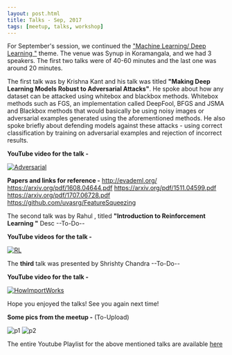 ```yaml
---
layout: post.html
title: Talks - Sep, 2017
tags: [meetup, talks, workshop]
---
```


For September's session, we continued the ["Machine Learning/ Deep Learning "](https://www.meetup.com/BangPypers/events/242065713/) theme. The venue was Synup in Koramangala, and we had 3 speakers. The first two talks were of 40-60 minutes and the last one was around 20 minutes. 

The first talk was by Krishna Kant and his talk was titled **"Making Deep Learning Models Robust to Adversarial Attacks"**. He spoke about how any dataset can be attacked using whitebox and blackbox methods. Whitebox methods such as FGS, an implementation called DeepFool, BFGS and JSMA and Blackbox methods that would basically be using noisy images or adversarial examples generated using the aforementioned methods. He also spoke briefly about defending models against these attacks - using correct classification by training on adversarial examples and rejection of incorrect results.

**YouTube video for the talk -** 

[![Adversarial](http://img.youtube.com/vi/XFEN2zzUSvY/3.jpg)](https://goo.gl/o5oogx)

**Papers and links for reference -**
http://evademl.org/
https://arxiv.org/pdf/1608.04644.pdf
https://arxiv.org/pdf/1511.04599.pdf
https://arxiv.org/pdf/1707.06728.pdf
https://github.com/uvasrg/FeatureSqueezing

The second talk was by Rahul , titled **"Introduction to Reinforcement Learning "**
Desc --To-Do--

**YouTube videos for the talk -** 

[![RL](http://img.youtube.com/vi/BcrRethwPjA/1.jpg)](https://www.youtube.com/watch?v=BcrRethwPjA)

The **third** talk was presented by Shrishty Chandra 
--To-Do--

**YouTube video for the talk -** 

[![HowImportWorks](http://img.youtube.com/vi/3xlE4iE2lcE/2.jpg)](https://www.youtube.com/watch?v=3xlE4iE2lcE)

Hope you enjoyed the talks! See you again next time! 


**Some pics from the meetup -** (To-Upload)

![p1](https://secure.meetupstatic.com/photos/event/2/e/8/f/highres_.jpeg)
![p2](https://secure.meetupstatic.com/photos/event/2/e/9/0/highres_46315192.jpeg)

The entire Youtube Playlist for the above mentioned talks are available [here](https://www.youtube.com/playlist?list=PLsCs1Q6ZL-GcUEvGgbku_8jrDSovhMnwT)
